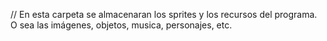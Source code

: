 // En esta carpeta se almacenaran los sprites y los recursos del programa. O sea las imágenes, objetos, musica, personajes, etc.
